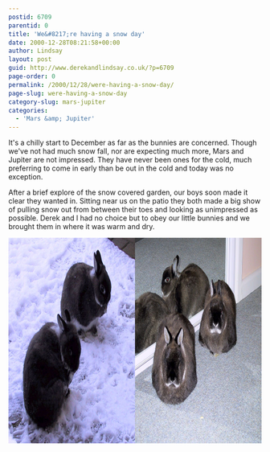 ```yaml
---
postid: 6709
parentid: 0
title: 'We&#8217;re having a snow day'
date: 2000-12-28T08:21:58+00:00
author: Lindsay
layout: post
guid: http://www.derekandlindsay.co.uk/?p=6709
page-order: 0
permalink: /2000/12/28/were-having-a-snow-day/
page-slug: were-having-a-snow-day
category-slug: mars-jupiter
categories:
  - 'Mars &amp; Jupiter'
---
```

It's a chilly start to December as far as the bunnies are concerned. Though we've not had much snow fall, nor are expecting much more, Mars and Jupiter are not impressed. They have never been ones for the cold, much preferring to come in early than be out in the cold and today was no exception.

After a brief explore of the snow covered garden, our boys soon made it clear they wanted in. Sitting near us on the patio they both made a big show of pulling snow out from between their toes and looking as unimpressed as possible. Derek and I had no choice but to obey our little bunnies and we brought them in where it was warm and dry.

<img class="aligncenter size-full wp-image-6710" title="Our bunnies not impressed with the cold, and then safe and warm inside" src="/wp-content/uploads/2015/04/post_snowday.jpg" alt="Our bunnies not impressed with the cold, and then safe and warm inside" width="940" height="409" />